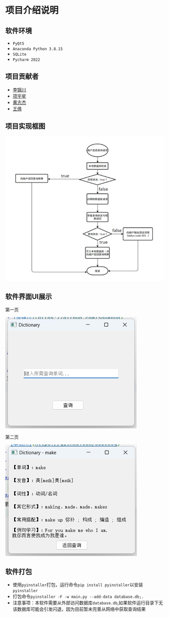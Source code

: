 # 项目介绍说明
## 软件环境
- `PyQt5`
- `Anaconda Python 3.8.15`
- `SQLite`
- `Pycharm 2022`
## 项目贡献者
- [李锦川](https://github.com/SoDebug)
- [项宇星](https://github.com/lamfls)
- [黄志杰](https://github.com/jazz6699)
- [王倩](https://github.com/7Kuku7)
## 项目实现框图
 ![程序框图](res\程序框图.jpg)
## 软件界面UI展示
第一页

 ![Page1](res\Page1.png)
 
第二页

 ![Page2](res\Page2.png)
 
## 软件打包
- 使用`pyinstaller`打包，运行命令`pip install pyinstaller`以安装`pyinstaller`
- 打包命令```pyinstaller -F -w main.py --add-data database.db;.```
- 注意事项：本软件需要从外部访问数据库`database.db`,如果软件运行目录下无该数据库可能会引发闪退，因为目前暂未完善从网络中获取查询结果